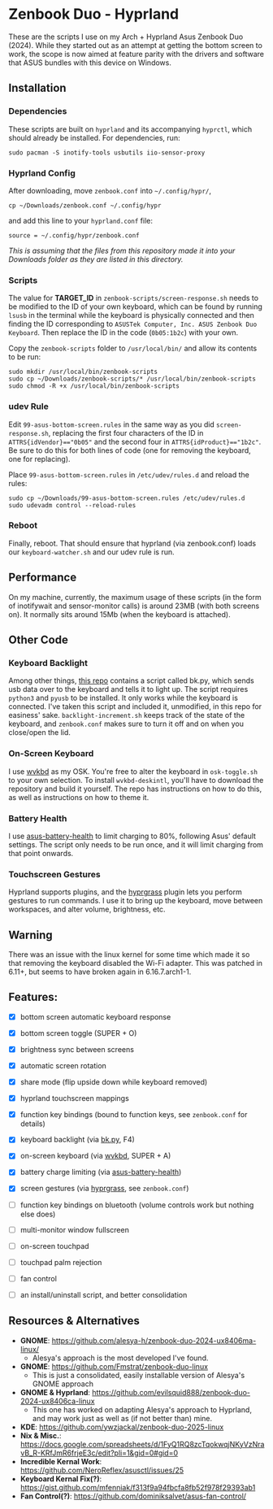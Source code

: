 # Zenbook Duo - Hyprland
These are the scripts I use on my Arch + Hyprland Asus Zenbook Duo (2024). 
While they started out as an attempt at getting the bottom screen to work, the scope is now aimed at feature parity with the drivers and software that ASUS bundles with this device on Windows.


## Installation
### Dependencies
These scripts are built on `hyprland` and its accompanying `hyprctl`, which should already be installed. For dependencies, run:
```
sudo pacman -S inotify-tools usbutils iio-sensor-proxy
```


### Hyprland Config
After downloading, move `zenbook.conf` into `~/.config/hypr/`, 
```
cp ~/Downloads/zenbook.conf ~/.config/hypr
```
and add this line to your `hyprland.conf` file: 
```
source = ~/.config/hypr/zenbook.conf
```
_This is assuming that the files from this repository made it into your Downloads folder as they are listed in this directory._


### Scripts
The value for **TARGET_ID** in `zenbook-scripts/screen-response.sh` needs to be modified to the ID of your own keyboard, 
which can be found by running `lsusb` in the terminal while the keyboard is physically connected and then finding the ID corresponding to `ASUSTek Computer, Inc. ASUS Zenbook Duo Keyboard`. 
Then replace the ID in the code (`0b05:1b2c`) with your own.

Copy the `zenbook-scripts` folder to `/usr/local/bin/` and allow its contents to be run:
```
sudo mkdir /usr/local/bin/zenbook-scripts
sudo cp ~/Downloads/zenbook-scripts/* /usr/local/bin/zenbook-scripts
sudo chmod -R +x /usr/local/bin/zenbook-scripts
```


### udev Rule
Edit `99-asus-bottom-screen.rules` in the same way as you did `screen-response.sh`, replacing the first four characters of the ID in `ATTRS{idVendor}=="0b05"` and the second four in `ATTRS{idProduct}=="1b2c"`.
Be sure to do this for both lines of code (one for removing the keyboard, one for replacing).

Place `99-asus-bottom-screen.rules` in `/etc/udev/rules.d` and reload the rules:
```
sudo cp ~/Downloads/99-asus-bottom-screen.rules /etc/udev/rules.d
sudo udevadm control --reload-rules
```

### Reboot
Finally, reboot. That should ensure that hyprland (via zenbook.conf) loads our `keyboard-watcher.sh` and our udev rule is run.


## Performance
On my machine, currently, the maximum usage of these scripts (in the form of inotifywait and sensor-monitor calls) is around 23MB (with both screens on). It normally sits around 15Mb (when the keyboard is attached). 

## Other Code
### Keyboard Backlight
Among other things, [this repo](https://github.com/alesya-h/zenbook-duo-2024-ux8406ma-linux/) contains a script called bk.py, which sends usb data over to the keyboard and tells it to light up. 
The script requires `python3` and `pyusb` to be installed. It only works while the keyboard is connected.
I've taken this script and included it, unmodified, in this repo for easiness' sake.
`backlight-increment.sh` keeps track of the state of the keyboard, and `zenbook.conf` makes sure to turn it off and on when you close/open the lid.

### On-Screen Keyboard
I use [wvkbd](https://github.com/jjsullivan5196/wvkbd) as my OSK. You're free to alter the keyboard in `osk-toggle.sh` to your own selection. 
To install `wvkbd-deskintl`, you'll have to download the repository and build it yourself. 
The repo has instructions on how to do this, as well as instructions on how to theme it.

### Battery Health
I use [asus-battery-health](https://github.com/sakibulalikhan/asus-battery-health) to limit charging to 80%, following Asus' default settings. 
The script only needs to be run once, and it will limit charging from that point onwards.

### Touchscreen Gestures
Hyprland supports plugins, and the [hyprgrass](https://github.com/horriblename/hyprgrass) plugin lets you perform gestures to run commands. 
I use it to bring up the keyboard, move between workspaces, and alter volume, brightness, etc.


## Warning
There was an issue with the linux kernel for some time which made it so that removing the keyboard disabled the Wi-Fi adapter. 
This was patched in 6.11+, but seems to have broken again in 6.16.7.arch1-1.


## Features:
- [X] bottom screen automatic keyboard response
- [X] bottom screen toggle (SUPER + O)
- [X] brightness sync between screens
- [X] automatic screen rotation
- [x] share mode (flip upside down while keyboard removed)
- [X] hyprland touchscreen mappings
- [X] function key bindings (bound to function keys, see `zenbook.conf` for details)
- [X] keyboard backlight (via [bk.py](https://github.com/alesya-h/zenbook-duo-2024-ux8406ma-linux/), F4)
- [X] on-screen keyboard (via [wvkbd](https://github.com/jjsullivan5196/wvkbd), SUPER + A)
- [X] battery charge limiting (via [asus-battery-health](https://github.com/sakibulalikhan/asus-battery-health))
- [X] screen gestures (via [hyprgrass](https://github.com/horriblename/hyprgrass), see `zenbook.conf`)
- [ ] function key bindings on bluetooth (volume controls work but nothing else does)
- [ ] multi-monitor window fullscreen
- [ ] on-screen touchpad
- [ ] touchpad palm rejection
- [ ] fan control
- [ ] an install/uninstall script, and better consolidation


## Resources & Alternatives
- **GNOME**: https://github.com/alesya-h/zenbook-duo-2024-ux8406ma-linux/
    - Alesya's approach is the most developed I've found.
- **GNOME**: https://github.com/Fmstrat/zenbook-duo-linux
    - This is just a consolidated, easily installable version of Alesya's GNOME approach
- **GNOME & Hyprland**: https://github.com/evilsquid888/zenbook-duo-2024-ux8406ca-linux
    - This one has worked on adapting Alesya's approach to Hyprland, and may work just as well as (if not better than) mine.
- **KDE**: https://github.com/ywzjackal/zenbook-duo-2025-linux
- **Nix & Misc.**: https://docs.google.com/spreadsheets/d/1FyQ1RQ8zcTqokwqjNKyVzNravB_R-KRfJmR6frjeE3c/edit?pli=1&gid=0#gid=0
- **Incredible Kernal Work**: https://github.com/NeroReflex/asusctl/issues/25
- **Keyboard Kernal Fix(?)**: https://gist.github.com/mfenniak/f313f9a94fbcfa8fb52f978f29393ab1
- **Fan Control(?)**: https://github.com/dominiksalvet/asus-fan-control/
  
